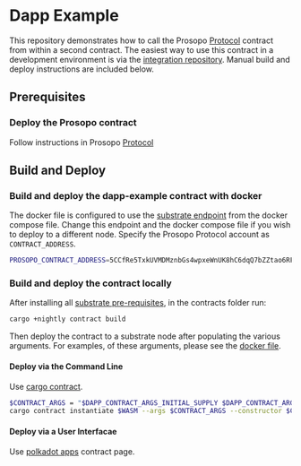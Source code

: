 # Dapp Example

This repository demonstrates how to call the Prosopo [Protocol](https://github.com/prosopo-io/protocol) contract from within a second contract. The easiest way to use this contract in a development environment is via the [integration repository](https://github.com/prosopo-io/integration). Manual build and deploy instructions are included below.

## Prerequisites

### Deploy the Prosopo contract

Follow instructions in Prosopo [Protocol](https://github.com/prosopo-io/protocol)

## Build and Deploy

### Build and deploy the dapp-example contract with docker

The docker file is configured to use the [substrate endpoint](https://github.com/prosopo-io/dapp-example/blob/859ed5088bd77273819023823e6a0c5fb241f0b3/docker/contracts.dapp.dockerfile#L9) from the docker compose file. Change this endpoint and the docker compose file if you wish to deploy to a different node. Specify the Prosopo Protocol account as `CONTRACT_ADDRESS`.

```bash
PROSOPO_CONTRACT_ADDRESS=5CCfRe5TxkUVMDMznbGs4wpxeWnUK8hC6dqQ7bZZtao6RFiH docker compose --file docker-compose.dapp.yml up dapp-build
```

### Build and deploy the contract locally

After installing all [substrate pre-requisites](https://docs.substrate.io/main-docs/install/), in the contracts folder run:

```bash
cargo +nightly contract build
```

Then deploy the contract to a substrate node after populating the various arguments. For examples, of these arguments, please see the [docker file](https://github.com/prosopo-io/dapp-example/blob/develop/docker/contracts.dapp.dockerfile).

#### Deploy via the Command Line

Use [cargo contract](https://github.com/paritytech/cargo-contract).

```bash
$CONTRACT_ARGS = "$DAPP_CONTRACT_ARGS_INITIAL_SUPPLY $DAPP_CONTRACT_ARGS_FAUCET_AMOUNT $CONTRACT_ADDRESS $DAPP_CONTRACT_ARGS_HUMAN_THRESHOLD $DAPP_CONTRACT_ARGS_RECENCY_THRESHOLD"
cargo contract instantiate $WASM --args $CONTRACT_ARGS --constructor $CONSTRUCTOR --suri $SURI --value $ENDOWMENT --url '$ENDPOINT:$PORT' --gas 500000000000

```

#### Deploy via a User Interfacae

Use [polkadot apps](https://polkadot.js.org/apps/) contract page.


